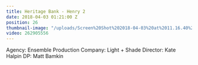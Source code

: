 ```yaml
---
title: Heritage Bank - Henry 2
date: 2018-04-03 01:21:00 Z
position: 26
thumbnail-image: "/uploads/Screen%20Shot%202018-04-03%20at%2011.16.40%20am.png"
video: 262905556
---
```


Agency: Ensemble
Production Company: Light + Shade
Director: Kate Halpin
DP: Matt Bamkin